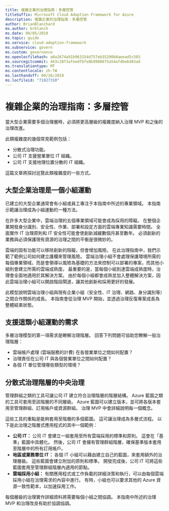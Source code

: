 ```yaml
---
title: 複雜企業的治理指南：多層控管
titleSuffix: Microsoft Cloud Adoption Framework for Azure
description: 複雜企業的治理指南：多層控管
author: BrianBlanchard
ms.author: brblanch
ms.date: 09/05/2019
ms.topic: guide
ms.service: cloud-adoption-framework
ms.subservice: govern
ms.custom: governance
ms.openlocfilehash: a0a2674a91b963154d757eb35290b8aeead5c503
ms.sourcegitcommit: 443c28f3afeedfbfe8b9980875a54afdbebd83a8
ms.translationtype: MT
ms.contentlocale: zh-TW
ms.lasthandoff: 09/16/2019
ms.locfileid: "71027310"
---
```

# <a name="governance-guide-for-complex-enterprises-multiple-layers-of-governance"></a>複雜企業的治理指南：多層控管

當大型企業需要多個治理層時，必須將更高層級的複雜度納入治理 MVP 和之後的治理改進。

此類複雜度的幾個常見範例包括：

- 分散式治理功能。
- 公司 IT 支援營業單位 IT 組織。
- 公司 IT 支援地理位置分散的 IT 組織。

這篇文章將探討巡覽此類複雜度的一些方式。

## <a name="large-enterprise-governance-is-a-team-sport"></a>大型企業治理是一個小組運動

已建立的大型企業通常會有小組或員工專注于本指南中所述的專業領域。 本指南示範讓治理成為小組運動的一種方法。

在許多大型企業中，雲端治理的五個專業領域可能會成為採用的障礙。 在整個企業開發身分識別、安全性、作業、部署和設定方面的雲端專業知識需要時間。 全面實作 IT 治理原則和 IT 安全性可能會使創新減緩數個月甚至數年。 必須創新的業務與必須保護現有資源的治理之間的平衡是很微妙的。

雲端的固有功能可以移除創新的阻礙，但會增加風險。 在此治理指南中，我們示範了範例公司如何建立護欄來管理風險。 雲端治理小組不會處理保護環境所需的每個專業領域，而是會領導以風險為基礎的方法來控制可以部署的專案，而其他小組則會建立所需的雲端成熟度。 最重要的是，當每個小組到達雲端成熟度時，治理會全面地適用於其解決方案。 由於每個小組都會成熟並加入整體解決方案，因此雲端治理小組可以開啟階段閘道，讓其他創新和採用更好的發展。

此模型說明雲端治理小組與現有企業小組（安全性、IT 治理、網路、身分識別等）之間合作關係的成長。 本指南會從治理 MVP 開始，並透過治理反復專案成長為整體結束狀態。

## <a name="requirements-to-supporting-such-a-team-sport"></a>支援這類小組運動的需求

多層治理模型的第一項需求是瞭解治理階層。 回答下列問題可協助您瞭解一般治理階層：

- 雲端帳戶處理 (雲端服務的計費) 在各營業單位之間如何配置？
- 治理責任在公司 IT 與各個營業單位之間如何配置？
- 各個 IT 單位管理哪些類型的環境？

## <a name="central-governance-of-a-distributed-governance-hierarchy"></a>分散式治理階層的中央治理

管理群組之類的工具可讓公司 IT 建立符合治理階層的階層結構。 Azure 藍圖之類的工具可套用至該階層的不同層級。 Azure 藍圖可以建立版本，並可將各版本套用至管理群組、訂用帳戶或資源群組。 治理 MVP 中會詳細說明每一個概念。

這些工具的重點是能夠套用至階層的多個藍圖。 這可讓治理成為多層式流程。 以下是此治理之階層式應用程式的其中一個範例：

- **公司 IT：** 公司 IT 會建立一組套用至所有雲端採用的標準和原則。 這會在「基準」藍圖中具體化。 然後，公司 IT 會擁有管理群組階層，確保基準版本套用至階層中的所有訂用帳戶。
- **地區或業務單位 IT：** 各個 IT 小組可以藉由建立自己的藍圖，來套用額外的治理層級。 這些藍圖會建立附加的原則和標準。 開發完成後，公司 IT 可將這些藍圖套用至管理群組階層內適用的節點。
- **雲端採用小組：** 有關應用程式或工作負載的詳細決策和執行，可以由每個雲端採用小組在治理需求的內容中進行。 有時，小組也可以要求其他的 Azure 資源一致性範本，以加速採用工作。

每個層級的治理實作詳細資料將需要每個小組之間協調。 本指南中所述的治理 MVP 和治理改良有助於協調協調。

